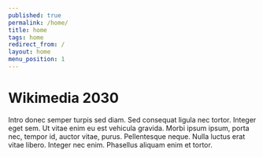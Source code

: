 ```yaml
---
published: true
permalink: /home/
title: home
tags: home
redirect_from: /
layout: home
menu_position: 1
---
```

# Wikimedia 2030

Intro donec semper turpis sed diam. Sed consequat ligula nec tortor. Integer eget sem. Ut vitae enim eu est vehicula gravida. Morbi ipsum ipsum, porta nec, tempor id, auctor vitae, purus. Pellentesque neque. Nulla luctus erat vitae libero. Integer nec enim. Phasellus aliquam enim et tortor.
